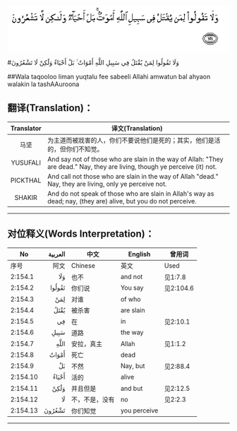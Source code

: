 ![002:154](images/002_154.gif)

#وَلَا تَقُولُوا لِمَنْ يُقْتَلُ فِي سَبِيلِ اللَّهِ أَمْوَاتٌ ۚ بَلْ أَحْيَاءٌ وَلَٰكِنْ لَا تَشْعُرُونَ

##Wala taqooloo liman yuqtalu fee sabeeli Allahi amwatun bal ahyaon walakin la tashAAuroona 

## 翻译(Translation)：

| Translator | 译文(Translation)                                            |
| :--------: | ------------------------------------------------------------ |
|    马坚    | 为主道而被戕害的人，你们不要说他们是死的；其实，他们是活的，但你们不知觉。 |
|  YUSUFALI  | And say not of those who are slain in the way of Allah: "They are dead." Nay, they are living, though ye perceive (it) not. |
|  PICKTHAL  | And call not those who are slain in the way of Allah "dead." Nay, they are living, only ye perceive not. |
|   SHAKIR   | And do not speak of those who are slain in Allah's way as dead; nay, (they are) alive, but you do not perceive. |

---

## 对位释义(Words Interpretation)：

| No       | العربية | 中文           | English      | 曾用词    |
| -------- | ------: | -------------- | ------------ | --------- |
| 序号     |    阿文 | Chinese        | 英文         | Used      |
| 2:154.1  |     وَلَا | 也不           | and not      | 见1:7.8   |
| 2:154.2  |  تَقُولُوا | 你们说         | You say      | 见2:104.6 |
| 2:154.3  |     لِمَنْ | 对谁           | of who       |           |
| 2:154.4  |    يُقْتَلُ | 被杀害         | are slain    |           |
| 2:154.5  |      فِي | 在             | in           | 见2:10.1  |
| 2:154.6  |    سَبِيلِ | 道路           | the way      |           |
| 2:154.7  |    اللَّهِ | 安拉，真主     | Allah        | 见1:1.2   |
| 2:154.8  |   أَمْوَاتٌ | 死亡           | dead         |           |
| 2:154.9  |      بَلْ | 不然           | Nay, but     | 见2:88.4  |
| 2:154.10 |   أَحْيَاءٌ | 活的           | alive        |           |
| 2:154.11 |    وَلَٰكِنْ | 并且但是       | and but      | 见2:12.5  |
| 2:154.12 |      لَا | 不，不是，没有 | no           | 见2:2.3   |
| 2:154.13 |  تَشْعُرُونَ | 你们知觉       | you perceive |           |

---
